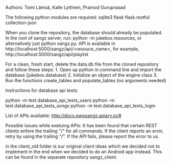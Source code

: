 ﻿Authors: Tomi Lämsä, Kalle Lyttinen, Pramod Guruprasad

The following python modules are required:
    sqlite3
    flask
    flask.restful
    collection-json

When you clone the repository, the database should already be populated.
In the root of sangz server, run: python -m jukebox.resources, or alternatively just python sangz.py.
API is available in http://localhost:5000/sangz/api/<resouce_name>,
for example, http://localhost:5000/sangz/api/playlist

For a clean, fresh start, delete the data.db file from the cloned repository and follow these steps:
	1. Open up python in command line and import the database (jukebox.database)
	2. Initialize an object of the engine class
	3. Run the functions create_tables and populate_tables (no arguments needed)


Instructions for database api tests:

python -m test.database_api_tests_users
python -m test.database_api_tests_songs
python -m test.database_api_tests_login



List of APIs available: http://docs.pwpsangz.apiary.io/#

Possible issues while exetuing APIs:
It has been found that certain REST clients enfore the trailing "/" for all commands. If the client reports an error, retry by using the trailing "/".
If the API fails, please report the error to us.

in the client_old folder is our original client ideas which we decided not to implement in the end when we decided to do an Android app instead. This can be found in the separate repository sangz_client.